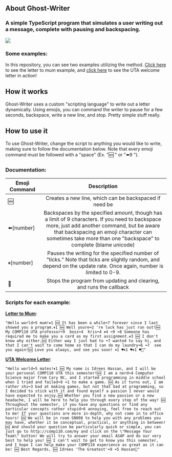## About Ghost-Writer
### A simple TypeScript program that simulates a user writing out a message, complete with pausing and backspacing.
![](https://media.giphy.com/media/XIqCQx02E1U9W/giphy-downsized.gif)

### Some examples:
In this repository, you can see two examples utilizing the method. [Click here](http://apps.introcs.com/idrees/ps00-card/) to see the letter to mum example, and [click here](http://apps.introcs.com/idrees/letter/) to see the UTA welcome letter in action!

## How it works

Ghost-Writer uses a custom "scripting language" to write out a letter dynamically. Using emojis, you can command the writer to pause for a few seconds, backspace, write a new line, and stop. Pretty simple stuff really.

## How to use it

To use Ghost-Writer, change the script to anything you would like to write, making sure to follow the documentation below. Note that every emoji command must be followed with a "space" (Ex. "🆕 " or "⬅️9 ").

### Documentation:
| Emoji Command  | Description   |
| -------------- |:-------------:|
|🆕              | Creates a new line, which can be backspaced if need be |
|⬅️[number]      | Backspaces by the specified amount, though has a limit of 9 characters. If you need to backspace more, just add another command, but be aware that backspacing an emoji character can sometimes take more than one "backspace" to complete (blame unicode) |
|⏸[number]      | Pauses the writing for the specified number of "ticks." Note that ticks are slightly random, and depend on the update rate. Once again, number is limited to 0-9. |
|🛑              | Stops the program from updating and clearing, and runs the callback |

### Scripts for each example:
[**Letter to Mum**](http://apps.introcs.com/idrees/ps00-card/): 
```
"Hello world⬅️5 mum!⏸1 🆕 It has been a while⬅️7 forever since I last showed you a program.⏸1 🆕 Well youre⬅️2 're luck has just run out!🆕 My COMP110 UTA professor⬅️9  boss⬅️4  Kris⬅️4 ⏸4 ⬅️9 ⬅️8 Someone has required me to make you a card as my first assignment.⏸3 🆕 I don't know why either.🆕 Either way I just had to ⬅️7 wanted to say hi, and that I can't wait to come home so that I can do my laundry⬅️6 ⬅️7  see you again!🆕 Love you always, and see you soon! ⏸1 ♥⏸1 ♥⏸1 ♥🛑"
```

[**UTA Welcome Letter**](http://apps.introcs.com/idrees/letter/):
```
"Hello world⬅️5 mates!⏸1 🆕 My name is Idrees Hassan, and I will be your personal COMP110 UTA this semester!🆕 I am a nerd⬅️4 Computer Science major from Cary NC, and I started programming in middle school when I tried and failed⬅️9 ⬅️1 to make a game. 🆕 As it turns out, I am rather shi⬅️3 bad at making games, but not that bad at programming, so I decided to stick with it and found myself a passion I never would have expected to enjoy.🆕 Whether you find a new passion or a new headache, I will be here to help you through every step of the way! 🆕 Throughout the semester, if you have any questions or find any particular concepts rather stupid⬅️6 annoying, feel free to reach out to me! If your questions are more in-depth, why not come in to office hours! 🆕 We will be in room SN008 to help you with any problems you may have, whether it be conceptual, practical, or anything in between! 🆕 And should your question be particularly quick or simple, you can just go to http://comp110.com/my and click on the \"Message Your Team\" button! We will try to answer your email ASAP and do our very best to help you! 🆕 I can't wait to get to know you this semester, and I hope I can help make your COMP110 experience as great as it can be! 🆕 Best Regards, 🆕 Idrees 'The Greatest'⬅️9 ⬅️5 Hassan🛑"
```
